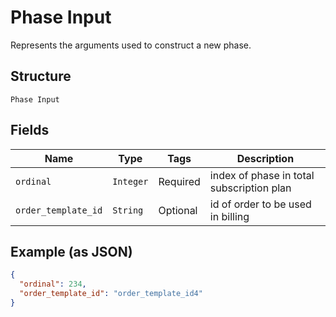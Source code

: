 
# Phase Input

Represents the arguments used to construct a new phase.

## Structure

`Phase Input`

## Fields

| Name | Type | Tags | Description |
|  --- | --- | --- | --- |
| `ordinal` | `Integer` | Required | index of phase in total subscription plan |
| `order_template_id` | `String` | Optional | id of order to be used in billing |

## Example (as JSON)

```json
{
  "ordinal": 234,
  "order_template_id": "order_template_id4"
}
```

